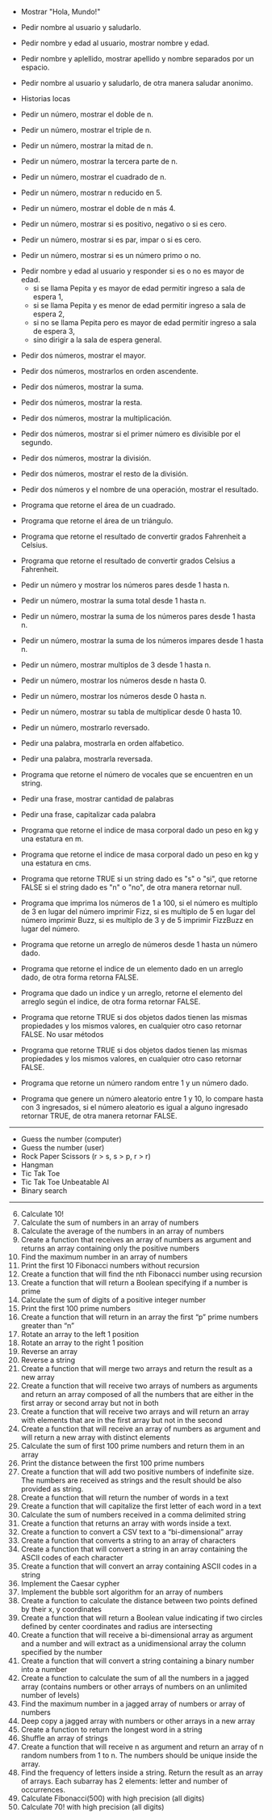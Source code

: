 - Mostrar "Hola, Mundo!"
- Pedir nombre al usuario y saludarlo.
- Pedir nombre y edad al usuario, mostrar nombre y edad.
- Pedir nombre y aplellido, mostrar apellido y nombre separados por un espacio.
- Pedir nombre al usuario y saludarlo, de otra manera saludar anonimo.
- Historias locas
- Pedir un número, mostrar el doble de n.
- Pedir un número, mostrar el triple de n.
- Pedir un número, mostrar la mitad de n.
- Pedir un número, mostrar la tercera parte de n.
- Pedir un número, mostrar el cuadrado de n.
- Pedir un número, mostrar n reducido en 5.
- Pedir un número, mostrar el doble de n más 4.

- Pedir un número, mostrar si es positivo, negativo o si es cero.
- Pedir un número, mostrar si es par, impar o si es cero.
- Pedir un número, mostrar si es un número primo o no.
* Pedir nombre y edad al usuario y responder si es o no es mayor de edad.
  - si se llama Pepita y es mayor de edad permitir ingreso a sala de espera 1,
  - si se llama Pepita y es menor de edad permitir ingreso a sala de espera 2,
  - si no se llama Pepita pero es mayor de edad permitir ingreso a sala de espera 3,
  - sino dirigir a la sala de espera general.

- Pedir dos números, mostrar el mayor.
- Pedir dos números, mostrarlos en orden ascendente.
- Pedir dos números, mostrar la suma.
- Pedir dos números, mostrar la resta.
- Pedir dos números, mostrar la multiplicación.
- Pedir dos números, mostrar si el primer número es divisible por el segundo.
- Pedir dos números, mostrar la división.
- Pedir dos números, mostrar el resto de la división.
- Pedir dos números y el nombre de una operación, mostrar el resultado.

- Programa que retorne el área de un cuadrado.
- Programa que retorne el área de un triángulo.
- Programa que retorne el resultado de convertir grados Fahrenheit a Celsius.
- Programa que retorne el resultado de convertir grados Celsius a Fahrenheit.

- Pedir un número y mostrar los números pares desde 1 hasta n.
- Pedir un número, mostrar la suma total desde 1 hasta n.
- Pedir un número, mostrar la suma de los números pares desde 1 hasta n.
- Pedir un número, mostrar la suma de los números impares desde 1 hasta n.
- Pedir un número, mostrar multiplos de 3 desde 1 hasta n.
- Pedir un número, mostrar los números desde n hasta 0.
- Pedir un número, mostrar los números desde 0 hasta n.
- Pedir un número, mostrar su tabla de multiplicar desde 0 hasta 10.
- Pedir un número, mostrarlo reversado.

- Pedir una palabra, mostrarla en orden alfabetico.
- Pedir una palabra, mostrarla reversada.
- Programa que retorne el número de vocales que se encuentren en un string.
- Pedir una frase, mostrar cantidad de palabras
- Pedir una frase, capitalizar cada palabra

- Programa que retorne el indice de masa corporal dado un peso en kg y una
estatura en m.
- Programa que retorne el indice de masa corporal dado un peso en kg y una
estatura en cms.

- Programa que retorne TRUE si un string dado es "s" o "si", que retorne FALSE
si el string dado es "n" o "no", de otra manera retornar null.
- Programa que imprima los números de 1 a 100, si el número es multiplo de 3 en
lugar del número imprimir Fizz, si es multiplo de 5 en lugar del número imprimir
Buzz, si es multiplo de 3 y de 5 imprimir FizzBuzz en lugar del número.
- Programa que retorne un arreglo de números desde 1 hasta un número dado.
- Programa que retorne el indice de un elemento dado en un arreglo dado, de
otra forma retorna FALSE.
- Programa que dado un indice y un arreglo, retorne el elemento del arreglo
según el indice, de otra forma retornar FALSE.
- Programa que retorne TRUE si dos objetos dados tienen las mismas propiedades
y los mismos valores, en cualquier otro caso retornar FALSE.  No usar métodos
- Programa que retorne TRUE si dos objetos dados tienen las mismas propiedades
y los mismos valores, en cualquier otro caso retornar FALSE.
- Programa que retorne un número random entre 1 y un número dado.
- Programa que genere un número aleatorio entre 1 y 10, lo compare hasta con 3
ingresados, si el número aleatorio es igual a alguno ingresado retornar TRUE, de
otra manera retornar FALSE.
---
- Guess the number (computer)
- Guess the number (user)
- Rock Paper Scissors (r > s, s > p, r > r)
- Hangman
- Tic Tak Toe
- Tic Tak Toe Unbeatable AI
- Binary search
---
6. Calculate 10!
10. Calculate the sum of numbers in an array of numbers
11. Calculate the average of the numbers in an array of numbers
12. Create a function that receives an array of numbers as argument and returns an
array containing only the positive numbers
13. Find the maximum number in an array of numbers
14. Print the first 10 Fibonacci numbers without recursion
15. Create a function that will find the nth Fibonacci number using recursion
16. Create a function that will return a Boolean specifying if a number is prime
17. Calculate the sum of digits of a positive integer number
18. Print the first 100 prime numbers
19. Create a function that will return in an array the first “p” prime numbers
greater than “n”
20. Rotate an array to the left 1 position
21. Rotate an array to the right 1 position
22. Reverse an array
23. Reverse a string
24. Create a function that will merge two arrays and return the result as a new
array
25. Create a function that will receive two arrays of numbers as arguments and
return an array composed of all the numbers that are either in the first array
or second array but not in both
26. Create a function that will receive two arrays and will return an array with
elements that are in the first array but not in the second
27. Create a function that will receive an array of numbers as argument and will return a
new array with distinct elements
28. Calculate the sum of first 100 prime numbers and return them in an array
29. Print the distance between the first 100 prime numbers
30. Create a function that will add two positive numbers of indefinite size. The numbers
are received as strings and the result should be also provided as string.
31. Create a function that will return the number of words in a text
32. Create a function that will capitalize the first letter of each word in a text
33. Calculate the sum of numbers received in a comma delimited string
34. Create a function that returns an array with words inside a text.
35. Create a function to convert a CSV text to a “bi-dimensional” array
36. Create a function that converts a string to an array of characters
37. Create a function that will convert a string in an array containing the ASCII codes of
each character
38. Create a function that will convert an array containing ASCII codes in a string
39. Implement the Caesar cypher
40. Implement the bubble sort algorithm for an array of numbers
41. Create a function to calculate the distance between two points defined by their x, y
coordinates
42. Create a function that will return a Boolean value indicating if two circles
defined by center coordinates and radius are intersecting
43. Create a function that will receive a bi-dimensional array as argument and a
number and will extract as a unidimensional array the column specified by the
number
44. Create a function that will convert a string containing a binary number into a
number
45. Create a function to calculate the sum of all the numbers in a jagged array
(contains numbers or other arrays of numbers on an unlimited number of
levels)
46. Find the maximum number in a jagged array of numbers or array of numbers
47. Deep copy a jagged array with numbers or other arrays in a new array
48. Create a function to return the longest word in a string
49. Shuffle an array of strings
50. Create a function that will receive n as argument and return an array of n
random numbers from 1 to n. The numbers should be unique inside the array.
51. Find the frequency of letters inside a string. Return the result as an array of
arrays. Each subarray has 2 elements: letter and number of occurrences.
52. Calculate Fibonacci(500) with high precision (all digits)
53. Calculate 70! with high precision (all digits)
